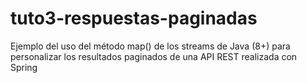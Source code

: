 # tuto3-respuestas-paginadas
Ejemplo del uso del método map() de los streams de Java (8+) para personalizar los resultados paginados de una API REST realizada con Spring
